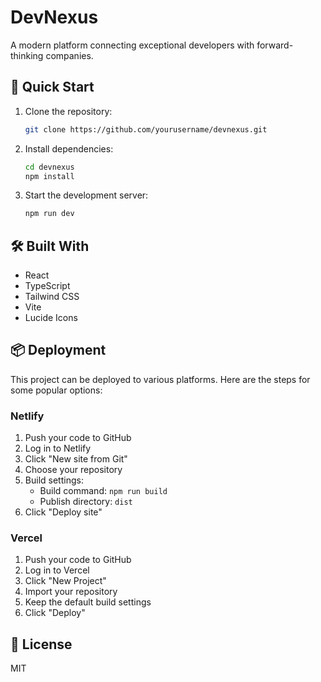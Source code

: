 # DevNexus

A modern platform connecting exceptional developers with forward-thinking companies.

## 🚀 Quick Start

1. Clone the repository:
   ```bash
   git clone https://github.com/yourusername/devnexus.git
   ```

2. Install dependencies:
   ```bash
   cd devnexus
   npm install
   ```

3. Start the development server:
   ```bash
   npm run dev
   ```

## 🛠️ Built With

- React
- TypeScript
- Tailwind CSS
- Vite
- Lucide Icons

## 📦 Deployment

This project can be deployed to various platforms. Here are the steps for some popular options:

### Netlify

1. Push your code to GitHub
2. Log in to Netlify
3. Click "New site from Git"
4. Choose your repository
5. Build settings:
   - Build command: `npm run build`
   - Publish directory: `dist`
6. Click "Deploy site"

### Vercel

1. Push your code to GitHub
2. Log in to Vercel
3. Click "New Project"
4. Import your repository
5. Keep the default build settings
6. Click "Deploy"

## 📝 License

MIT
